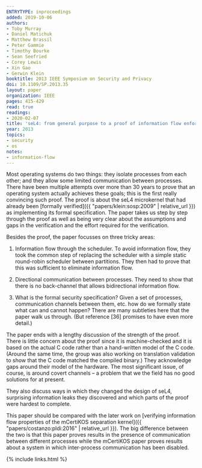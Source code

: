 ```yaml
---
ENTRYTYPE: inproceedings
added: 2019-10-06
authors:
- Toby Murray
- Daniel Matichuk
- Matthew Brassil
- Peter Gammie
- Timothy Bourke
- Sean Seefried
- Corey Lewis
- Xin Gao
- Gerwin Klein
booktitle: 2013 IEEE Symposium on Security and Privacy
doi: 10.1109/SP.2013.35
layout: paper
organization: IEEE
pages: 415-429
read: true
readings:
- 2020-02-07
title: 'seL4: from general purpose to a proof of information flow enforcement'
year: 2013
topics:
- security
- os
notes:
- information-flow
---
```


Most operating systems do two things:
they isolate processes from each other;
and
they allow some limited communication between processes.
There have been multiple attempts over more
than 30 years to prove
that an operating system actually achieves these goals;
this is the first really convincing such proof.
The proof is about the seL4 microkernel that had
already been
[formally verified]({{ "papers/klein:sosp:2009" | relative_url }})
as implementing its formal specification.
The paper takes us step by step through the proof
as well as being very clear about the assumptions and gaps
in the verification and the effort required for the verification.

Besides the proof, the paper focusses on three tricky areas:

1. Information flow through the scheduler.
   To avoid information flow, they took the common step of replacing
   the scheduler with a simple static round-robin scheduler between
   partitions.
   They then had to prove that this was sufficient to eliminate
   information flow.

2. Directional communication between processes.
   They need to show that there is no back-channel that allows
   bidirectional information flow.

3. What is the formal security specification?
   Given a set of processes, communication channels between them,
   etc. how do we formally state what can and cannot happen?
   There are many subtleties here that the paper walk us through.
   (But reference [36] promises to have even more detail.)

The paper ends with a lengthy discussion of the strength of the
proof.
There is little concern about the proof since it is machine-checked
and it is based on the actual C code rather than a hand-written
model of the C code.
(Around the same time, the group was also working on translation validation
to show that the C code matched the compiled binary.)
They acknowledge gaps around their model of the hardware.
The most significant issue, of course, is around covert
channels – a problem that we the field has no good solutions
for at present.

They also discuss ways in which they changed the design of seL4,
surprising information leaks they discovered and which parts
of the proof were hardest to complete.

This paper should be compared with the later work
on [verifying information flow properties of the
mCertiKOS separation kernel]({{ "papers/costanzo:pldi:2016" | relative_url }}).
The big difference between the two is that this paper proves
results in the presence of communication between different
processes while the mCertiKOS paper proves results about
a system in which inter-process communication has been
disabled.

{% include links.html %}
